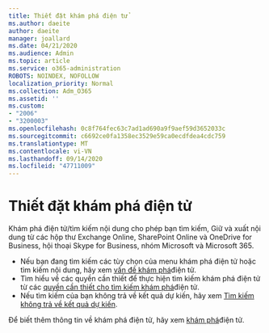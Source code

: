 ```yaml
---
title: Thiết đặt khám phá điện tử
ms.author: daeite
author: daeite
manager: joallard
ms.date: 04/21/2020
ms.audience: Admin
ms.topic: article
ms.service: o365-administration
ROBOTS: NOINDEX, NOFOLLOW
localization_priority: Normal
ms.collection: Adm_O365
ms.assetid: ''
ms.custom:
- "2006"
- "3200003"
ms.openlocfilehash: 0c8f764fec63c7ad1ad690a9f9aef59d3652033c
ms.sourcegitcommit: c6692ce0fa1358ec3529e59ca0ecdfdea4cdc759
ms.translationtype: MT
ms.contentlocale: vi-VN
ms.lasthandoff: 09/14/2020
ms.locfileid: "47711009"
---
```

# <a name="ediscovery-settings"></a>Thiết đặt khám phá điện tử

Khám phá điện tử/tìm kiếm nội dung cho phép bạn tìm kiếm, Giữ và xuất nội dung từ các hộp thư Exchange Online, SharePoint Online và OneDrive for Business, hội thoại Skype for Business, nhóm Microsoft và Microsoft 365.

- Nếu bạn đang tìm kiếm các tùy chọn của menu khám phá điện tử hoặc tìm kiếm nội dung, hãy xem [vấn đề khám phá](https://docs.microsoft.com/alchemyinsights/ediscovery-issues)điện tử.
- Tìm hiểu về các quyền cần thiết để thực hiện tìm kiếm khám phá điện tử từ các [quyền cần thiết cho tìm kiếm khám phá](https://docs.microsoft.com/alchemyinsights/permissions-required-for-ediscovery-searches)điện tử.
- Nếu tìm kiếm của bạn không trả về kết quả dự kiến, hãy xem [Tìm kiếm không trả về kết quả dự kiến](https://docs.microsoft.com/alchemyinsights/search-not-returning-expected-results).

Để biết thêm thông tin về khám phá điện tử, hãy xem [khám phá](https://docs.microsoft.com/microsoft-365/compliance/ediscovery)điện tử.
